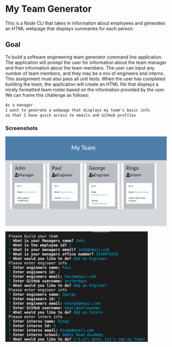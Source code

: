 # My Team Generator

This is a Node CLI that takes in information about employees and generates an HTML webpage that displays summaries for each person.


## Goal

To build a software engineering team generator command line application. The application will prompt the user for information about the team manager and then information about the team members. The user can input any number of team members, and they may be a mix of engineers and interns. This assignment must also pass all unit tests. When the user has completed building the team, the application will create an HTML file that displays a nicely formatted team roster based on the information provided by the user.  We can frame this challenge as follows:

```
As a manager
I want to generate a webpage that displays my team's basic info
so that I have quick access to emails and GitHub profiles
```


### Screenshots

![Alt text](https://github.com/dmehrmann76/team-generator/blob/main/assets/html%20screenshot.png)

![Alt text](https://github.com/dmehrmann76/team-generator/blob/main/assets/CLI%20screenshot.png)
